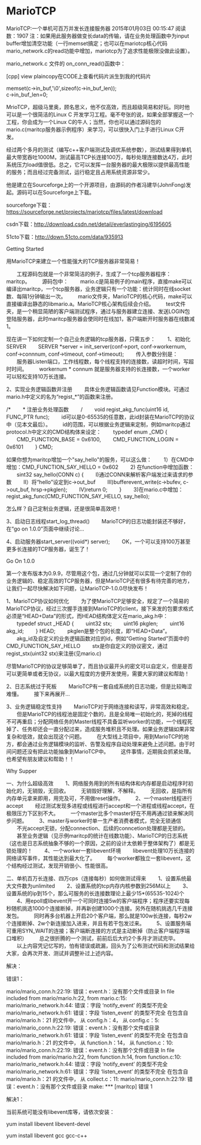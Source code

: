 # MarioTCP




MarioTCP:一个单机可百万并发长连接服务器
2015年01月03日 00:15:47
阅读数：1907
注：如果用此服务器做变长data的传输，请在业务处理函数中为input buffer增加清空功能（一行memset搞定；也可以在mariotcp核心代码mario_network.c的read功能中增加，mariotcp为了追求性能极限没做此设置）。

mario_network.c 文件的 on_conn_read()函数中：

[cpp] view plaincopy在CODE上查看代码片派生到我的代码片

memset(c->in_buf,'\0',sizeof(c->in_buf_len));  
c->in_buf_len=0;  

MrioTCP，超级马里奥，顾名思义，他不仅高效，而且超级简易和好玩。同时他可以是一个很简洁的Linux C 开发学习工程。毫不夸张的说，如果全部掌握这一个工程，你会成为一个Linux C的牛人；当然，你也可以通过源码包的mario.c(maritcp服务器示例程序）来学习，可以很快入门上手进行Linux C开发。

经过两个多月的测试（编写c++客户端测试及调优系统参数），测试结果得到单机最大带宽吞吐1000M，测试最高TCP长连接100万，每秒处理连接数达4万，此时系统压力load值很低。总之，它可以发挥一台服务器的最大极限以提供最高性能的服务；而且经过完备测试，运行稳定且占用系统资源非常少。

他是建立在Sourceforge上的一个开源项目，由源码的作者冯建华(JohnFong)发起。源码可以在Sourceforge上下载。

sourceforge下载：https://sourceforge.net/projects/mariotcp/files/latest/download

csdn下载：http://download.csdn.net/detail/everlastinging/6195605

51cto下载：http://down.51cto.com/data/935913

Getting Started


用MarioTCP来建立一个性能强大的TCP服务器非常简易！

　　工程源码包就是一个非常简洁的例子，生成了一个tcp服务器程序：maritcp。
　　源码包中：
　　mario.c是简易例子的main程序，直接make可以编译出maritcp，一个tcp服务器，业务逻辑只有一个功能：统计同时在线socket数、每隔1分钟输出一次。
　　mario文件夹，MarioTCP的核心代码，make可以直接编译出静态的libmario.a。MarioTCP核心架构后续会介绍。
　　test文件夹，是一个稍显简陋的客户端测试程序，通过与服务器建立连接、发送LOGIN包登陆服务器，此时maritcp服务器会使同时在线加1，客户端断开时服务器在线数减1。

现在讲一下如何定制一个自己业务逻辑的tcp服务器，只需五步：
　　1、初始化SERVER
　　SERVER *server = init_server(conf->port, conf->workernum, conf->connnum, conf->timeout, conf->timeout);
　　传入参数分别是：
　　服务器Listen端口，工作线程数，每个线程支持的连接数，读超时时间，写超时时间。
　　workernum * connum 就是服务器支持的长连接数，一个worker可以轻松支持10万长连接。

2、实现业务逻辑函数并注册
　　具体业务逻辑函数请见Function模块。可通过mario.h中定义的名为“regist_*”的函数来注册。

/*
　　*  注册业务处理函数
　　/
　　void regist_akg_func(uint16 id, FUNC_PTR func);
　　id可以是0-65535的任意数，此id封装在MarioTCP的协议中（见本文最后）。
　　id的范围，可以根据业务逻辑来定制，例如maritcp通过protocol.h中定义的CMD结构体来设定：
　　typedef enum _CMD {
　　CMD_FUNCTION_BASE = 0x6100,
　　CMD_FUNCTION_LOGIN = 0x6101
　　} CMD;

如果你想为maritcp增加一个"say_hello"的服务，可以这么做：
　　1）在CMD中增加：CMD_FUNCTION_SAY_HELLO = 0x602
　　2) 在function中增加函数：
　　sint32 say_hello(CONN c) {
　　I)通过CONN来解析客户端发过来请求的参数
　　II）将“hello”设定到c->out_buf
　　III)bufferevent_write(c->bufev, c->out_buf, hrsp->pkglen);
　　IV)return 0;
　　}
　　3)在mario.c中增加：regist_akg_func(CMD_FUNCTION_SAY_HELLO, say_hello);

怎么样？自己定制业务逻辑，还是很简单高效吧！

3、启动日志线程start_log_thread()
　　MarioTCP的日志功能封装还不够好，在“go on 1.0.0”页面中继续讨论...

4、启动服务器start_server((void*) server);
　　OK，一个可以支持100万甚至更多长连接的TCP服务器，诞生了！


Go On 1.0.0


第一个发布版本为0.9.9，尽管用这个包，通过几分钟就可以实现一个定制了你的业务逻辑的、稳定高效的TCP服务器，但是MarioTCP还有很多有待完善的地方，让我们一起尽快解决如下问题，让MarioTCP-1.0.0尽快发布！


1、MarioTCP协议如何优化
　　为了使MarioTCP足够安全，规定了一个简易的MarioTCP协议，经过三次握手连接到MarioTCP的client，接下来发的包要求格式必须是“HEAD+Data”的形式，而HEAD结构体定义在mario_akg.h中：
　　typedef struct _HEAD {
　　uint32 stx;
　　uint16 pkglen;
　　uint16 akg_id;
　　} HEAD;
　　pkglen是整个包的长度，即“HEAD+Data”。
　　akg_id及自定义的业务逻辑函数对应的id，例如“Getting Started”页面中的CMD_FUNCTION_SAY_HELLO
　　stx是你自定义的协议密文，通过regist_stx(uint32 stx)来注册(见mario.c)

尽管MarioTCP的协议足够简单了，而且协议最开头的密文可以自定义，但是是否可以更简单或者无协议，以最大程度的方便开发使用，需要大家的建议和帮助！

2、日志系统过于死板
　　MarioTCP有一套自成系统的日志功能，但是比较晦涩难懂。
　　接下来再展开...

3、业务逻辑稳定性支持
　　MarioTCP对于网络连接和读写，非常高效和稳定。
　　但是MarioTCP的线程池是固定个数的，且是全局唯一初始化的，死掉的线程不可再重启；分配网络任务的Master线程不具备监听worker的功能，一个线程死掉了、任务却还会一直分配过来，造成服务堆积且不处理。如果业务逻辑如果非常复杂和低效，就会出现这个问题。
　　在大型线上项目中，用到MarioTCP的地方，都会通过业务逻辑模块的监听、告警及程序自动处理来避免上述问题。由于时间问题还没有把此功能抽象到MarioTCP中。
　　这件事情，近期我会抓紧处理。也希望有朋友建议和帮助！！



Why Supper


一、为什么超级高效
　　1、网络服务用到的所有结构体和内存都是启动程序时初始化的，无销毁，无回收。
　　无销毁好理解，不解释。
　　无回收，是指所有内存单元拿来即用，用完及可，不用做reset操作。
　　2、一个master线程进行accept
　　经过测试发现多进程或线程进行accept和一个进程或线程accept，在极限压力下区别不大。
　　一个master比多个master好在不用再通过锁来解决同步问题。
　　3、master与worker时单一生产者消费者模式，完全无锁通信
　　不光accept无锁，分配connection、后续的conncetion处理都是无锁的。
　　甚至业务逻辑（见示例maritcp的统计在线数功能）、MarioTCP的日志系统（这也是日志系统抽象不够的一个原因，之前的设计太依赖于整体架构了）都是无锁处理的！
　　4、一个worker一套libevent环境
　　libevent处理10万长连接的网络读写事件，其性能达到最大化了。
　　每个worker都独立一套libevent，这个结构经过测试，发现开销很小、性能很高。

二、单机百万长连接、四万cps（连接每秒）如何做测试得来
　　1、设置系统最大文件数为unlimited
　　2、设置系统的tcp内存内核参数到256M以上
　　3、设置系统的ip到15个，那么可服务的长连接数理论上最少15*(65535-1024)个
　　4、用epoll或libevent开一个可同时连接5w的客户端程序；程序还要实现每秒随机挑选1000个连接断掉，并再新创建1000个连接。另外在随机挑选几千连接发包。
　　同时再多台机器上开启20个客户端，那么就是100w长连接，每秒2w个连接断掉、2w个新连接加入进来，并且有若干包发过来。
　　5、设置服务端可重用SYN_WAIT的连接；客户端断连接的方式是主动断掉（防止客户端程序端口堆积）
　　总之很折腾的一个测试，前前后后大约2个多月才测试完毕。
　　以上内容凭记忆写的，怕有错误或疏漏，回头为了公布测试代码和测试结果给大家，会再次开发、测试并调整补过上述内容。



解决：

错误1：

mario/mario_conn.h:22:19: 错误：event.h：没有那个文件或目录
In file included from mario/mario.h:22,
from mario.c:15:
mario/mario_network.h:44: 错误：字段 ‘notify_event’ 的类型不完全
mario/mario_network.h:61: 错误：字段 ‘listen_event’ 的类型不完全
在包含自 mario/mario.h：21 的文件中，
从 config.h：4，
从 config.c：5:
mario/mario_conn.h:22:19: 错误：event.h：没有那个文件或目录
mario/mario_network.h:61: 错误：字段 ‘listen_event’ 的类型不完全
在包含自 mario/mario.h：21 的文件中，
从 function.h：14，
从 function.c：10:
mario/mario_conn.h:22:19: 错误：event.h：没有那个文件或目录
In file included from mario/mario.h:22,
from function.h:14,
from function.c:10:
mario/mario_network.h:44: 错误：字段 ‘notify_event’ 的类型不完全
mario/mario_network.h:61: 错误：字段 ‘listen_event’ 的类型不完全
在包含自 mario/mario.h：21 的文件中，
从 collect.c：11:
mario/mario_conn.h:22:19: 错误：event.h：没有那个文件或目录
make: *** [maritcp] 错误 1

解决1：

当前系统可能没有libevent库等，请依次安装：

 yum install libevent libevent-devel

 yum install libevent gcc gcc-c++
